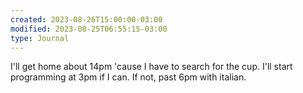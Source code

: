 ```yaml
---
created: 2023-08-26T15:00:00-03:00
modified: 2023-08-25T06:55:15-03:00
type: Journal
---
```


I'll get home about 14pm 'cause I have to search for the cup. I'll start programming at 3pm if I can. If not, past 6pm with italian.
